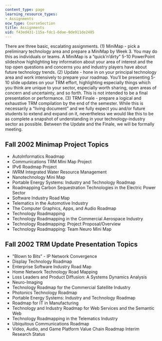 ```yaml
---
content_type: page
learning_resource_types:
- Assignments
ocw_type: CourseSection
title: Assignments
uid: f43ed431-115a-fdc1-6dae-0de911de2485
---
```


There are three basic, escalating assignments. (1) MiniMap - pick a preliminary technology area and prepare a MiniMap by Week 3. You may do this as individuals or teams. A MiniMap is a “quick’n’dirty” 5-10 PowerPoint slideshow highlighting key information about your area of interest and the top open questions and concerns you and industry players have about future technology trends. (2) Update - hone in on your principal technology area and work intensively to prepare your roadmap. You’ll be presenting 5-10 slide updates on your TRM effort, highlighting especially things which you think are unique to your sector, especially worth sharing, open areas of concern and uncertainty, and so forth. This is not intended to be a final presentation or performance. (3) TRM Finale - prepare a logical and exhaustive TRM compilation by the end of the semester. While this is necessarily a “living document” and we fully expect you and/or future students to extend and expand on it, nevertheless we would like this to be as complete a snapshot of understanding in your technology-industry sector as possible. Between the Update and the Finale, we will be formally meeting.

Fall 2002 Minimap Project Topics
--------------------------------

*   AutoInformatics Roadmap
*   Communications TRM Mini Map Project
*   IPv6 Roadmap Project
*   IWRM Integrated Water Resource Management
*   Nanotechnology Mini Map
*   Portable Energy Systems: Industry and Technology Roadmap
*   Roadmapping Carbon Sequestration Technologies in the Electric Power Sector
*   Software Industry Road Map
*   Telematics in the Automotive Industry
*   The Computer Graphics, Apps, and Audio Roadmap
*   Technology Roadmapping
*   Technology Roadmapping in the Commercial Aerospace Industry
*   Technology Roadmapping: Project Proposal/Overview
*   Technology Roadmapping: Team Neuro Mini Map

Fall 2002 TRM Update Presentation Topics
----------------------------------------

*   "Blown to Bits" - IP Network Convergence
*   Display Technology Roadmap
*   Enterprise Software Industry Road Map
*   Home Network Technology Road Mapping
*   Loss Leaders and Product Diffusion: A Systems Dynamics Analysis
*   Neuro-Imaging
*   Technology Roadmap for the Commercial Satellite Industry
*   Photonics Technology Roadmap
*   Portable Energy Systems: Industry and Technology Roadmap
*   Roadmap for IT in Manufacturing
*   Technology and Industry Roadmap for Web Services and the Semantic Web
*   Technology Roadmapping in the Telematics Industry
*   Ubiquitous Communications Roadmap
*   Video, Audio, and Game Platform Value Chain Roadmap Interim Research Status